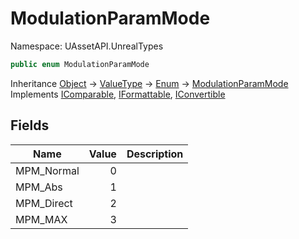 # ModulationParamMode

Namespace: UAssetAPI.UnrealTypes

```csharp
public enum ModulationParamMode
```

Inheritance [Object](https://docs.microsoft.com/en-us/dotnet/api/system.object) → [ValueType](https://docs.microsoft.com/en-us/dotnet/api/system.valuetype) → [Enum](https://docs.microsoft.com/en-us/dotnet/api/system.enum) → [ModulationParamMode](./uassetapi.unrealtypes.modulationparammode.md)<br>
Implements [IComparable](https://docs.microsoft.com/en-us/dotnet/api/system.icomparable), [IFormattable](https://docs.microsoft.com/en-us/dotnet/api/system.iformattable), [IConvertible](https://docs.microsoft.com/en-us/dotnet/api/system.iconvertible)

## Fields

| Name | Value | Description |
| --- | --: | --- |
| MPM_Normal | 0 |  |
| MPM_Abs | 1 |  |
| MPM_Direct | 2 |  |
| MPM_MAX | 3 |  |
